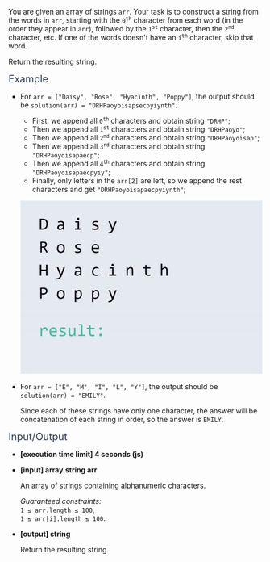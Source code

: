 <p>You are given an array of strings <code>arr</code>. Your task is to construct a string from the words in <code>arr</code>, starting with the <code>0<sup>th</sup></code> character from each word (in the order they appear in <code>arr</code>), followed by the <code>1<sup>st</sup></code> character, then the <code>2<sup>nd</sup></code> character, etc. If one of the words doesn't have an <code>i<sup>th</sup></code> character, skip that word.</p>
<p>Return the resulting string.</p>
<p><span class="markdown--header" style="color:#2b3b52;font-size:1.4em">Example</span></p>
<ul>
<li>
<p>For <code>arr = ["Daisy", "Rose", "Hyacinth", "Poppy"]</code>, the output should be <code>solution(arr) = "DRHPaoyoisapsecpyiynth"</code>.</p>
<ul>
<li>First, we append all <code>0<sup>th</sup></code> characters and obtain string <code>"DRHP"</code>;</li>
<li>Then we append all <code>1<sup>st</sup></code> characters and obtain string <code>"DRHPaoyo"</code>;</li>
<li>Then we append all <code>2<sup>nd</sup></code> characters and obtain string <code>"DRHPaoyoisap"</code>;</li>
<li>Then we append all <code>3<sup>rd</sup></code> characters and obtain string <code>"DRHPaoyoisapaecp"</code>;</li>
<li>Then we append all <code>4<sup>th</sup></code> characters and obtain string <code>"DRHPaoyoisapaecpyiy"</code>;</li>
<li>Finally, only letters in the <code>arr[2]</code> are left, so we append the rest characters and get <code>"DRHPaoyoisapaecpyiynth"</code>;</li>
</ul>
<p><img src="https://github.com/palamarchukser/js-solutions/raw/master/static/readingVertically.gif" alt="readingVertically"></p>
</li>
<li>
<p>For <code>arr = ["E", "M", "I", "L", "Y"]</code>, the output should be <code>solution(arr) = "EMILY"</code>.</p>
<p>Since each of these strings have only one character, the answer will be concatenation of each string in order, so the answer is <code>EMILY</code>.</p>
</li>
</ul>
<p><span class="markdown--header" style="color:#2b3b52;font-size:1.4em">Input/Output</span></p>
<ul>
<li>
<p><strong>[execution time limit] 4 seconds (js)</strong></p>
</li>
<li>
<p><strong>[input] array.string arr</strong></p>
<p>An array of strings containing alphanumeric characters.</p>
<p><em>Guaranteed constraints:</em><br>
<code>1 ≤ arr.length ≤ 100</code>,<br>
<code>1 ≤ arr[i].length ≤ 100</code>.</p>
</li>
<li>
<p><strong>[output] string</strong></p>
<p>Return the resulting string.</p>
</li>
</ul>
